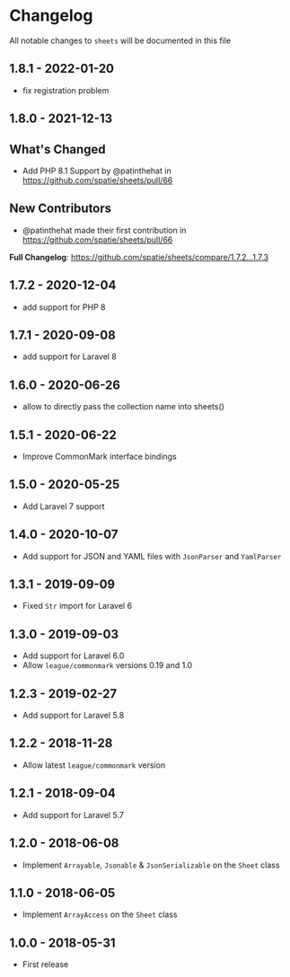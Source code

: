# Changelog

All notable changes to `sheets` will be documented in this file

## 1.8.1 - 2022-01-20

- fix registration problem

## 1.8.0 - 2021-12-13

## What's Changed

- Add PHP 8.1 Support by @patinthehat in https://github.com/spatie/sheets/pull/66

## New Contributors

- @patinthehat made their first contribution in https://github.com/spatie/sheets/pull/66

**Full Changelog**: https://github.com/spatie/sheets/compare/1.7.2...1.7.3

## 1.7.2 - 2020-12-04

- add support for PHP 8

## 1.7.1 - 2020-09-08

- add support for Laravel 8

## 1.6.0 - 2020-06-26

- allow to directly pass the collection name into sheets()

## 1.5.1 - 2020-06-22

- Improve CommonMark interface bindings

## 1.5.0 - 2020-05-25

- Add Laravel 7 support

## 1.4.0 - 2020-10-07

- Add support for JSON and YAML files with `JsonParser` and `YamlParser`

## 1.3.1 - 2019-09-09

- Fixed `Str` import for Laravel 6

## 1.3.0 - 2019-09-03

- Add support for Laravel 6.0
- Allow `league/commonmark` versions 0.19 and 1.0

## 1.2.3 - 2019-02-27

- Add support for Laravel 5.8

## 1.2.2 - 2018-11-28

- Allow latest `league/commonmark` version

## 1.2.1 - 2018-09-04

- Add support for Laravel 5.7

## 1.2.0 - 2018-06-08

- Implement `Arrayable`, `Jsonable` & `JsonSerializable` on the `Sheet` class

## 1.1.0 - 2018-06-05

- Implement `ArrayAccess` on the `Sheet` class

## 1.0.0 - 2018-05-31

- First release
